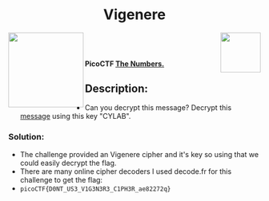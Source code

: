 <div align="center"> <h1> Vigenere</h1></div>
<img align = "right" src = "https://img.shields.io/badge/Points-100%20-blueviolet" width = 80>
<img align = "left" src = "https://img.shields.io/badge/Catagory-Cryptography-yellow" width = 150>
<br><br> <h4>
PicoCTF <b><a href= "https://play.picoctf.org/practice/challenge/68?page=1"> The Numbers.</a></b></h4>

## Description: 
- Can you decrypt this message? Decrypt this [message](https://artifacts.picoctf.net/c/527/cipher.txt) using this key "CYLAB".

### Solution: 

- The challenge provided an Vigenere cipher and it's key so using that we could easily decrypt the flag.
- There are many online cipher decoders I used decode.fr for this challenge to get the flag:
- ```picoCTF{D0NT_US3_V1G3N3R3_C1PH3R_ae82272q}```
